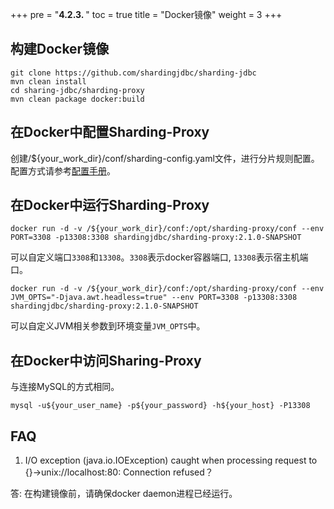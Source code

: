 +++
pre = "<b>4.2.3. </b>"
toc = true
title = "Docker镜像"
weight = 3
+++

## 构建Docker镜像

``` 
git clone https://github.com/shardingjdbc/sharding-jdbc
mvn clean install
cd sharing-jdbc/sharding-proxy
mvn clean package docker:build
```

## 在Docker中配置Sharding-Proxy

创建/${your_work_dir}/conf/sharding-config.yaml文件，进行分片规则配置。配置方式请参考[配置手册](/manual/sharding-proxy/configuration/)。

## 在Docker中运行Sharding-Proxy

```
docker run -d -v /${your_work_dir}/conf:/opt/sharding-proxy/conf --env PORT=3308 -p13308:3308 shardingjdbc/sharding-proxy:2.1.0-SNAPSHOT
```

可以自定义端口`3308`和`13308`。`3308`表示docker容器端口, `13308`表示宿主机端口。

```
docker run -d -v /${your_work_dir}/conf:/opt/sharding-proxy/conf --env JVM_OPTS="-Djava.awt.headless=true" --env PORT=3308 -p13308:3308 shardingjdbc/sharding-proxy:2.1.0-SNAPSHOT
```

可以自定义JVM相关参数到环境变量`JVM_OPTS`中。

## 在Docker中访问Sharing-Proxy

与连接MySQL的方式相同。

```
mysql -u${your_user_name} -p${your_password} -h${your_host} -P13308
```

## FAQ

1. I/O exception (java.io.IOException) caught when processing request to {}->unix://localhost:80: Connection refused？

答: 在构建镜像前，请确保docker daemon进程已经运行。
